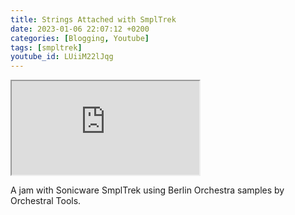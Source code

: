 ```yaml
---
title: Strings Attached with SmplTrek
date: 2023-01-06 22:07:12 +0200
categories: [Blogging, Youtube]
tags: [smpltrek]
youtube_id: LUiiM22lJqg
---
```



<div class="embed-responsive embed-responsive-16by9" >
    <iframe class="embed-responsive-item"  src="https://www.youtube.com/embed/{{ page.youtube_id }}"></iframe>
</div>

A jam with Sonicware SmplTrek using Berlin Orchestra samples by Orchestral Tools.